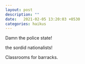 ```yaml
---
layout: post
description: ""
date:   2021-02-05 13:20:03 +0530
categories: haikus
---
```

Damn the police state!

the sordid nationalists!

Classrooms for barracks.

